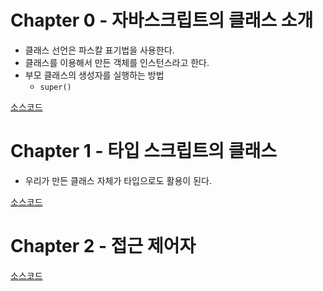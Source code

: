 # Chapter 0 - 자바스크립트의 클래스 소개

* 클래스 선언은 파스칼 표기법을 사용한다.
* 클래스를 이용해서 만든 객체를 인스턴스라고 한다.
* 부모 클래스의 생성자를 실행하는 방법
  * `super()`

[소스코드](./src/chapter0.js)

# Chapter 1 - 타입 스크립트의 클래스 

* 우리가 만든 클래스 자체가 타입으로도 활용이 된다.

[소스코드](./src/chapter1.ts)

# Chapter 2 - 접근 제어자

[소스코드](./src/chapter2.ts)
